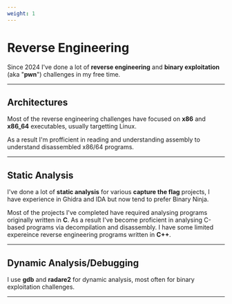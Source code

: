 ```yaml
---
weight: 1
---
```

# Reverse Engineering
Since 2024 I've done a lot of **reverse engineering** and **binary
exploitation** (aka "**pwn**") challenges in my free time.

---
## Architectures
Most of the reverse engineering challenges have focused on **x86** and
**x86\_64** executables, usually targetting Linux.

As a result I'm profficient in reading and understanding assembly to
understand disassembled x86/64 programs.

---
## Static Analysis
I've done a lot of **static analysis** for various **capture the flag**
projects, I have experience in Ghidra and IDA but now tend to prefer Binary
Ninja.

Most of the projects I've completed have required analysing programs
originally written in **C**. As a result I've become proficient in analysing
C-based programs via decompilation and disassembly. I
have some limited expereince reverse engineering programs written in **C++**.

---
## Dynamic Analysis/Debugging
I use **gdb** and **radare2** for dynamic analysis, most often for binary
exploitation challenges.

---
